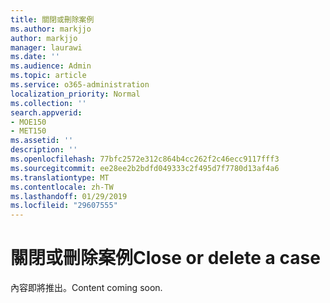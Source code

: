 ```yaml
---
title: 關閉或刪除案例
ms.author: markjjo
author: markjjo
manager: laurawi
ms.date: ''
ms.audience: Admin
ms.topic: article
ms.service: o365-administration
localization_priority: Normal
ms.collection: ''
search.appverid:
- MOE150
- MET150
ms.assetid: ''
description: ''
ms.openlocfilehash: 77bfc2572e312c864b4cc262f2c46ecc9117fff3
ms.sourcegitcommit: ee28ee2b2bdfd049333c2f495d7f7780d13af4a6
ms.translationtype: MT
ms.contentlocale: zh-TW
ms.lasthandoff: 01/29/2019
ms.locfileid: "29607555"
---
```

# <a name="close-or-delete-a-case"></a><span data-ttu-id="ef9b9-102">關閉或刪除案例</span><span class="sxs-lookup"><span data-stu-id="ef9b9-102">Close or delete a case</span></span>

<span data-ttu-id="ef9b9-103">內容即將推出。</span><span class="sxs-lookup"><span data-stu-id="ef9b9-103">Content coming soon.</span></span>